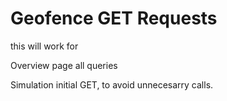 # Geofence GET Requests

this will work for 

Overview page all queries

Simulation initial GET, to avoid unnecesarry calls.